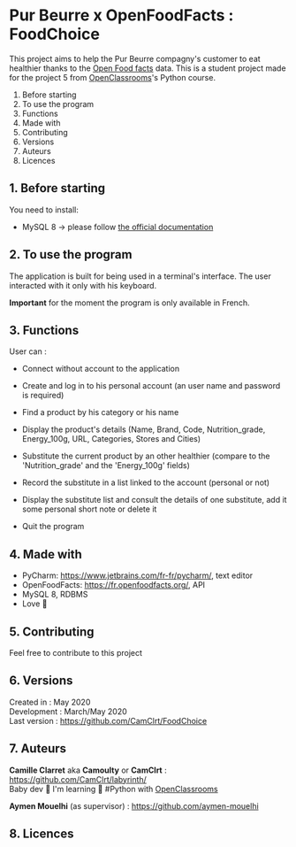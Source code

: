 Pur Beurre x OpenFoodFacts : FoodChoice
=================

This project aims to help the Pur Beurre compagny's customer to eat healthier thanks to the [Open Food facts](https://world.openfoodfacts.org/) data. This is a student project made for the project 5 from [OpenClassrooms](https://openclassrooms.com/ )'s Python course.

1. Before starting
2. To use the program
3. Functions
4. Made with
5. Contributing
6. Versions
7. Auteurs
8. Licences


## 1. Before starting

You need to install:

* MySQL 8 -> please follow [the official documentation](https://dev.mysql.com/doc/mysql-installation-excerpt/8.0/en/)


## 2. To use the program

The application is built for being used in a terminal's interface.
The user interacted with it only with his keyboard.

**Important** for the moment the program is only available in French.

## 3. Functions

User can :

* Connect without account to the application

* Create and log in to his personal account (an user name and password is required)

* Find a product by his category or his name

* Display the product's details (Name, Brand, Code, Nutrition_grade, Energy_100g, URL, Categories, Stores and Cities)

* Substitute the current product by an other healthier (compare to the 'Nutrition_grade' and the 'Energy_100g' fields)

* Record the substitute in a list linked to the account (personal or not)

* Display the substitute list and consult the details of one substitute, add it some personal short note or delete it

* Quit the program


## 4. Made with

* PyCharm: https://www.jetbrains.com/fr-fr/pycharm/, text editor
* OpenFoodFacts: https://fr.openfoodfacts.org/, API
* MySQL 8, RDBMS
* Love 💙

## 5. Contributing

Feel free to contribute to this project

## 6. Versions

Created in :   May 2020  
Development :  March/May 2020  
Last version : https://github.com/CamClrt/FoodChoice

## 7. Auteurs

**Camille Clarret** aka **Camoulty** or **CamClrt** : https://github.com/CamClrt/labyrinth/  
Baby dev 🐣 I'm learning 🐍 #Python with [OpenClassrooms](https://openclassrooms.com/ )

**Aymen Mouelhi** (as supervisor) : https://github.com/aymen-mouelhi

## 8. Licences



